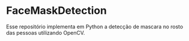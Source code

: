 # FaceMaskDetection
Esse repositório implementa em Python a detecção de mascara no rosto das pessoas utilizando OpenCV.
